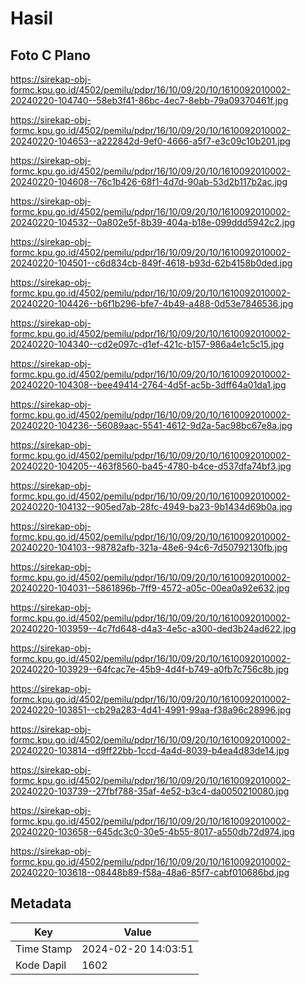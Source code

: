 # Hasil

## Foto C Plano

https://sirekap-obj-formc.kpu.go.id/4502/pemilu/pdpr/16/10/09/20/10/1610092010002-20240220-104740--58eb3f41-86bc-4ec7-8ebb-79a09370461f.jpg

https://sirekap-obj-formc.kpu.go.id/4502/pemilu/pdpr/16/10/09/20/10/1610092010002-20240220-104653--a222842d-9ef0-4666-a5f7-e3c09c10b201.jpg

https://sirekap-obj-formc.kpu.go.id/4502/pemilu/pdpr/16/10/09/20/10/1610092010002-20240220-104608--76c1b426-68f1-4d7d-90ab-53d2b117b2ac.jpg

https://sirekap-obj-formc.kpu.go.id/4502/pemilu/pdpr/16/10/09/20/10/1610092010002-20240220-104532--0a802e5f-8b39-404a-b18e-099ddd5942c2.jpg

https://sirekap-obj-formc.kpu.go.id/4502/pemilu/pdpr/16/10/09/20/10/1610092010002-20240220-104501--c6d834cb-849f-4618-b93d-62b4158b0ded.jpg

https://sirekap-obj-formc.kpu.go.id/4502/pemilu/pdpr/16/10/09/20/10/1610092010002-20240220-104426--b6f1b296-bfe7-4b49-a488-0d53e7846536.jpg

https://sirekap-obj-formc.kpu.go.id/4502/pemilu/pdpr/16/10/09/20/10/1610092010002-20240220-104340--cd2e097c-d1ef-421c-b157-986a4e1c5c15.jpg

https://sirekap-obj-formc.kpu.go.id/4502/pemilu/pdpr/16/10/09/20/10/1610092010002-20240220-104308--bee49414-2764-4d5f-ac5b-3dff64a01da1.jpg

https://sirekap-obj-formc.kpu.go.id/4502/pemilu/pdpr/16/10/09/20/10/1610092010002-20240220-104236--56089aac-5541-4612-9d2a-5ac98bc67e8a.jpg

https://sirekap-obj-formc.kpu.go.id/4502/pemilu/pdpr/16/10/09/20/10/1610092010002-20240220-104205--463f8560-ba45-4780-b4ce-d537dfa74bf3.jpg

https://sirekap-obj-formc.kpu.go.id/4502/pemilu/pdpr/16/10/09/20/10/1610092010002-20240220-104132--905ed7ab-28fc-4949-ba23-9b1434d69b0a.jpg

https://sirekap-obj-formc.kpu.go.id/4502/pemilu/pdpr/16/10/09/20/10/1610092010002-20240220-104103--98782afb-321a-48e6-94c6-7d50792130fb.jpg

https://sirekap-obj-formc.kpu.go.id/4502/pemilu/pdpr/16/10/09/20/10/1610092010002-20240220-104031--5861896b-7ff9-4572-a05c-00ea0a92e632.jpg

https://sirekap-obj-formc.kpu.go.id/4502/pemilu/pdpr/16/10/09/20/10/1610092010002-20240220-103959--4c7fd648-d4a3-4e5c-a300-ded3b24ad622.jpg

https://sirekap-obj-formc.kpu.go.id/4502/pemilu/pdpr/16/10/09/20/10/1610092010002-20240220-103929--64fcac7e-45b9-4d4f-b749-a0fb7c756c8b.jpg

https://sirekap-obj-formc.kpu.go.id/4502/pemilu/pdpr/16/10/09/20/10/1610092010002-20240220-103851--cb29a283-4d41-4991-99aa-f38a96c28996.jpg

https://sirekap-obj-formc.kpu.go.id/4502/pemilu/pdpr/16/10/09/20/10/1610092010002-20240220-103814--d9ff22bb-1ccd-4a4d-8039-b4ea4d83de14.jpg

https://sirekap-obj-formc.kpu.go.id/4502/pemilu/pdpr/16/10/09/20/10/1610092010002-20240220-103739--27fbf788-35af-4e52-b3c4-da0050210080.jpg

https://sirekap-obj-formc.kpu.go.id/4502/pemilu/pdpr/16/10/09/20/10/1610092010002-20240220-103658--645dc3c0-30e5-4b55-8017-a550db72d974.jpg

https://sirekap-obj-formc.kpu.go.id/4502/pemilu/pdpr/16/10/09/20/10/1610092010002-20240220-103618--08448b89-f58a-48a6-85f7-cabf010686bd.jpg


## Metadata

| Key        | Value               |
| ---------- | ------------------- |
| Time Stamp | 2024-02-20 14:03:51 |
| Kode Dapil | 1602                |



